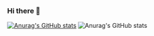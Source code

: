 ### Hi there 👋

<!--
**kbrymn/kbrymn** is a ✨ _special_ ✨ repository because its `README.md` (this file) appears on your GitHub profile.

Here are some ideas to get you started:

- 🔭 I’m currently working on ...
- 🌱 I’m currently learning ...
- 👯 I’m looking to collaborate on ...
- 🤔 I’m looking for help with ...
- 💬 Ask me about ...
- 📫 How to reach me: ...
- 😄 Pronouns: ...
- ⚡ Fun fact: ...
-->
[![Anurag's GitHub stats](https://github-readme-stats.vercel.app/api?username=kbrymn)](https://github.com/anuraghazra/github-readme-stats)
![Anurag's GitHub stats](https://github-readme-stats.vercel.app/api?username=kbrymn&show_icons=true&theme=radical)


